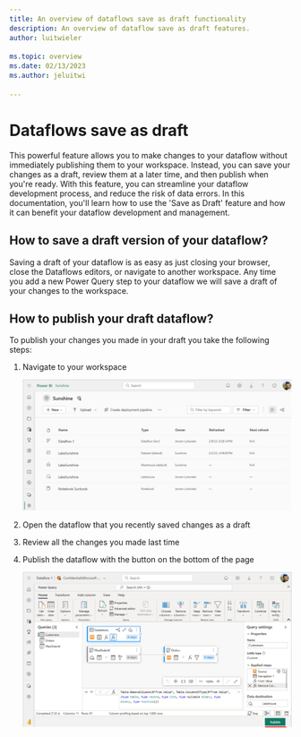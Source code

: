 ```yaml
---
title: An overview of dataflows save as draft functionality
description: An overview of dataflow save as draft features.
author: luitwieler

ms.topic: overview
ms.date: 02/13/2023
ms.author: jeluitwi

---
```


# Dataflows save as draft

This powerful feature allows you to make changes to your dataflow without immediately publishing them to your workspace. Instead, you can save your changes as a draft, review them at a later time, and then publish when you're ready. With this feature, you can streamline your dataflow development process, and reduce the risk of data errors. In this documentation, you'll learn how to use the 'Save as Draft' feature and how it can benefit your dataflow development and management.

## How to save a draft version of your dataflow?

Saving a draft of your dataflow is as easy as just closing your browser, close the Dataflows editors, or navigate to another workspace. Any time you add a new Power Query step to your dataflow we will save a draft of your changes to the workspace.

## How to publish your draft dataflow?

To publish your changes you made in your draft you take the following steps:

1. Navigate to your workspace

    ![Workspace view](./media/dataflowsgen2-savedraft/workspace-view.png)

1. Open the dataflow that you recently saved changes as a draft
1. Review all the changes you made last time
1. Publish the dataflow with the button on the bottom of the page

    ![Publish Dataflow](./media/dataflowsgen2-savedraft/publish-dataflow.png)
